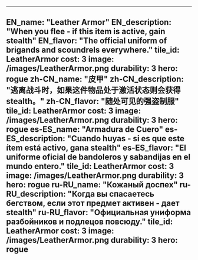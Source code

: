 ---

EN_name: "Leather Armor"
EN_description: "When you flee - if this item is active, gain stealth"
EN_flavor: "The official uniform of brigands and scoundrels everywhere."
tile_id: LeatherArmor
cost: 3
image: /images/LeatherArmor.png
durability: 3
hero: rogue
zh-CN_name: "皮甲"
zh-CN_description: "逃离战斗时，如果这件物品处于激活状态则会获得stealth。"
zh-CN_flavor: "随处可见的强盗制服"
tile_id: LeatherArmor
cost: 3
image: /images/LeatherArmor.png
durability: 3
hero: rogue
es-ES_name: "Armadura de Cuero"
es-ES_description: "Cuando huyas - si es que este ítem está activo, gana stealth"
es-ES_flavor: "El uniforme oficial de bandoleros y sabandijas en el mundo entero."
tile_id: LeatherArmor
cost: 3
image: /images/LeatherArmor.png
durability: 3
hero: rogue
ru-RU_name: "Кожаный доспех"
ru-RU_description: "Когда вы спасаетесь бегством, если этот предмет активен - дает stealth"
ru-RU_flavor: "Официальная униформа разбойников и подлецов повсюду."
tile_id: LeatherArmor
cost: 3
image: /images/LeatherArmor.png
durability: 3
hero: rogue
---
